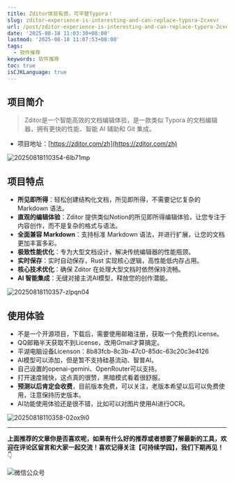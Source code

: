 ```yaml
---
title: Zditor体验有感，可平替Typora！
slug: zditor-experience-is-interesting-and-can-replace-typora-2cxevr
url: /post/zditor-experience-is-interesting-and-can-replace-typora-2cxevr.html
date: '2025-08-18 11:03:30+08:00'
lastmod: '2025-08-18 11:07:53+08:00'
tags:
  - 软件推荐
keywords: 软件推荐
toc: true
isCJKLanguage: true
---
```






## 项目简介

> Zditor是一个智能高效的文档编辑体验，是一款类似 Typora 的文档编辑器，拥有更快的性能、智能 AI 辅助和 Git 集成。

- 项目地址：[https://zditor.com/zh](https://zditor.com/zh)

![20250818110354-6lb71mp](https://img.sdgarden.top/blog/2025/08/20250818110354-6lb71mp.png)

## 项目特点

- **所见即所得**：轻松创建结构化文档，所见即所得，不需要记忆复杂的 Markdown 语法。
- **直观的编辑体验**：Zditor 提供类似Notion的所见即所得编辑体验，让您专注于内容创作，而不是复杂的格式与语法。
- **全面兼容 Markdown**：支持标准 Markdown 语法，并进行扩展，让您的文档更加丰富多彩。
- **极致性能优化**：专为大型文档设计，解决传统编辑器的性能瓶颈。
- **实时保存**：实时自动保存，Rust 实现核心逻辑，高性能低内存占用。
- **核心技术优化**：确保 Zditor 在处理大型文档时依然保持流畅。
- **AI 智能集成**：无缝对接主流AI模型，释放您的创作潜能。

![20250818110357-zlpqn04](https://img.sdgarden.top/blog/2025/08/20250818110357-zlpqn04.jpg)

## 使用体验

- 不是一个开源项目，下载后，需要使用邮箱注册，获取一个免费的License。
- QQ邮箱半天获取不到License，改用Gmail才算搞定。
- 平湖电脑设备Licenson：8b83fcb-8c3b-47c0-85dc-63c20c3e4126
- AI模型可以添加，但是暂不支持硅基流动、智普AI。
- 自己设置的openai-gemini、OpenRouter可以支持。
- 打开速度贼快，这点真的很赞，黑暗模式看着很舒服。
- **预测以后肯定会收费**，目前版本免费，可以关注，老版本希望以后可以免费使用，注意保持历史版本。
- AI功能使用体验还是很不错，比如可以对图片使用AI进行OCR。

![20250818110358-02ox9i0](https://img.sdgarden.top/blog/2025/08/20250818110358-02ox9i0.jpg)

---

**上面推荐的文章你是否喜欢呢，如果有什么好的推荐或者想要了解最新的工具，欢迎在评论区留言和大家一起交流！喜欢记得关注【可持续学园】，我们下期再见！**   👇

![微信公众号](https://img.sdgarden.top/blog/2025/08/微信公众号-20250813124220-913xdfk.webp)
